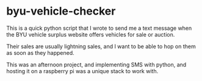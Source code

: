 # byu-vehicle-checker

This is a quick python script that I wrote to send me a text message when the BYU vehicle surplus website offers vehicles for sale or auction.

Their sales are usually lightning sales, and I want to be able to hop on them as soon as they happened.

This was an afternoon project, and implementing SMS with python, and hosting it on a raspberry pi was a unique stack to work with.
